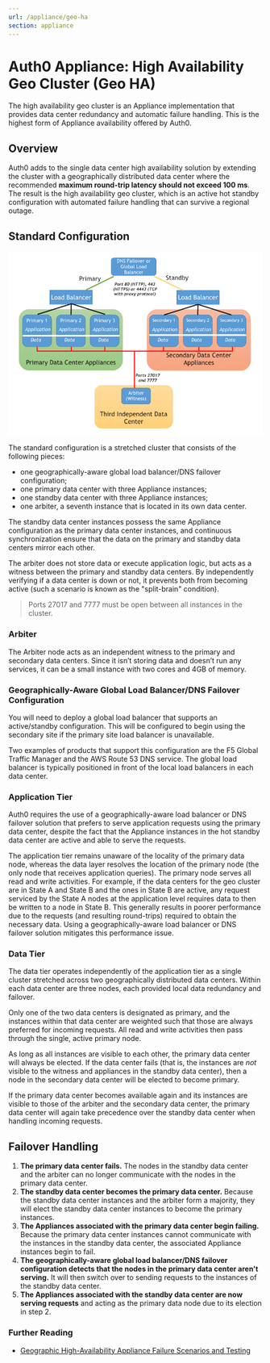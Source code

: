 ```yaml
---
url: /appliance/geo-ha
section: appliance
---
```


# Auth0 Appliance: High Availability Geo Cluster (Geo HA)

The high availability geo cluster is an Appliance implementation that provides data center redundancy and automatic failure handling. This is the highest form of Appliance availability offered by Auth0.

## Overview

Auth0 adds to the single data center high availability solution by extending the cluster with a geographically distributed data center where the recommended **maximum round-trip latency should not exceed 100 ms**. The result is the high availability geo cluster, which is an active hot standby configuration with automated failure handling that can survive a regional outage.

## Standard Configuration

![](/media/articles/appliance/geo-ha.png)

The standard configuration is a stretched cluster that consists of the following pieces:

* one geographically-aware global load balancer/DNS failover configuration;
* one primary data center with three Appliance instances;
* one standby data center with three Appliance instances;
* one arbiter, a seventh instance that is located in its own data center.

The standby data center instances possess the same Appliance configuration as the primary data center instances, and continuous synchronization ensure that the data on the primary and standby data centers mirror each other.

The arbiter does not store data or execute application logic, but acts as a witness between the primary and standby data centers. By independently verifying if a data center is down or not, it prevents both from becoming active (such a scenario is known as the "split-brain" condition).

> Ports 27017 and 7777 must be open between all instances in the cluster.

### Arbiter

The Arbiter node acts as an independent witness to the primary and secondary data centers. Since it isn’t storing data and doesn’t run any services, it can be a small instance with two cores and 4GB of memory.

### Geographically-Aware Global Load Balancer/DNS Failover Configuration

You will need to deploy a global load balancer that supports an active/standby configuration. This will be configured to begin using the secondary site if the primary site load balancer is unavailable.

Two examples of products that support this configuration are the F5 Global Traffic Manager and the AWS Route 53 DNS service. The global load balancer is typically positioned in front of the local load balancers in each data center.

### Application Tier

Auth0 requires the use of a geographically-aware load balancer or DNS failover solution that prefers to serve application requests using the primary data center, despite the fact that the Appliance instances in the hot standby data center are active and able to serve the requests.

The application tier remains unaware of the locality of the primary data node, whereas the data layer resolves the location of the primary node (the only node that receives application queries). The primary node serves all read and write activities. For example, if the data centers for the geo cluster are in State A and State B and the ones in State B are active, any request serviced by the State A nodes at the application level requires data to then be written to a node in State B. This generally results in poorer performance due to the requests (and resulting round-trips) required to obtain the necessary data. Using a geographically-aware load balancer or DNS failover solution mitigates this performance issue.

### Data Tier

The data tier operates independently of the application tier as a single cluster stretched across two geographically distributed data centers. Within each data center are three nodes, each provided local data redundancy and failover.

Only one of the two data centers is designated as primary, and the instances within that data center are weighted such that those are always preferred for incoming requests. All read and write activities then pass through the single, active primary node.

As long as all instances are visible to each other, the primary data center will always be elected. If the data center fails (that is, the instances are *not* visible to the witness and appliances in the standby data center), then a node in the secondary data center will be elected to become primary.

If the primary data center becomes available again and its instances are visible to those of the arbiter and the secondary data center, the primary data center will again take precedence over the standby data center when handling incoming requests.

## Failover Handling

1. **The primary data center fails.** The nodes in the standby data center and the arbiter can no longer communicate with the nodes in the primary data center.
2. **The standby data center becomes the primary data center.** Because the standby data center instances and the arbiter form a majority, they will elect the standby data center instances to become the primary instances.
3. **The Appliances associated with the primary data center begin failing.** Because the primary data center instances cannot communicate with the instances in the standby data center, the associated Appliance instances begin to fail.
4. **The geographically-aware global load balancer/DNS failover configuration detects that the nodes in the primary data center aren't serving.** It will then switch over to sending requests to the instances of the standby data center.
5. **The Appliances associated with the standby data center are now serving requests** and acting as the primary data node due to its election in step 2.

### Further Reading

* [Geographic High-Availability Appliance Failure Scenarios and Testing](/appliance/geo-ha/disaster-recovery)
